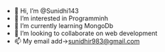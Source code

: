 - 👋 Hi, I’m @Sunidhi143
- 👀 I’m interested in Programminh
- 🌱 I’m currently learning MongoDb
- 💞️ I’m looking to collaborate on web development
- 📫 My email add->sunidhir983@gmail.com

<!---
Sunidhi143/Sunidhi143 is a ✨ special ✨ repository because its `README.md` (this file) appears on your GitHub profile.
You can click the Preview link to take a look at your changes.
--->
